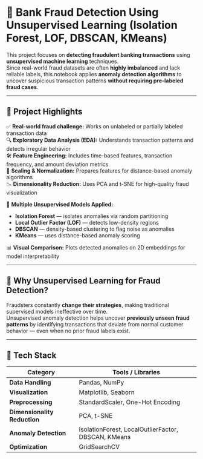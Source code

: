 # 🏦 Bank Fraud Detection Using Unsupervised Learning (Isolation Forest, LOF, DBSCAN, KMeans)

This project focuses on **detecting fraudulent banking transactions** using **unsupervised machine learning** techniques.  
Since real-world fraud datasets are often **highly imbalanced** and lack reliable labels, this notebook applies **anomaly detection algorithms** to uncover suspicious transaction patterns **without requiring pre-labeled fraud cases**.

---

## 🚀 Project Highlights

✅ **Real-world fraud challenge:** Works on unlabeled or partially labeled transaction data  
🔍 **Exploratory Data Analysis (EDA):** Understands transaction patterns and detects irregular behavior  
🛠️ **Feature Engineering:** Includes time-based features, transaction frequency, and amount deviation metrics  
📏 **Scaling & Normalization:** Prepares features for distance-based anomaly algorithms  
📉 **Dimensionality Reduction:** Uses PCA and t-SNE for high-quality fraud visualization  

🤖 **Multiple Unsupervised Models Applied:**
- **Isolation Forest** — isolates anomalies via random partitioning  
- **Local Outlier Factor (LOF)** — detects low-density regions  
- **DBSCAN** — density-based clustering to flag noise as anomalies  
- **KMeans** — uses distance-based anomaly scoring  

📊 **Visual Comparison:** Plots detected anomalies on 2D embeddings for model interpretability  

---

## 🧠 Why Unsupervised Learning for Fraud Detection?

Fraudsters constantly **change their strategies**, making traditional supervised models ineffective over time.  
Unsupervised anomaly detection helps uncover **previously unseen fraud patterns** by identifying transactions that deviate from normal customer behavior — even when no prior fraud labels exist.

---

## 📌 Tech Stack

| Category | Tools / Libraries |
|-----------|------------------|
| **Data Handling** | Pandas, NumPy |
| **Visualization** | Matplotlib, Seaborn |
| **Preprocessing** | StandardScaler, One-Hot Encoding |
| **Dimensionality Reduction** | PCA, t-SNE |
| **Anomaly Detection** | IsolationForest, LocalOutlierFactor, DBSCAN, KMeans |
| **Optimization** | GridSearchCV |



